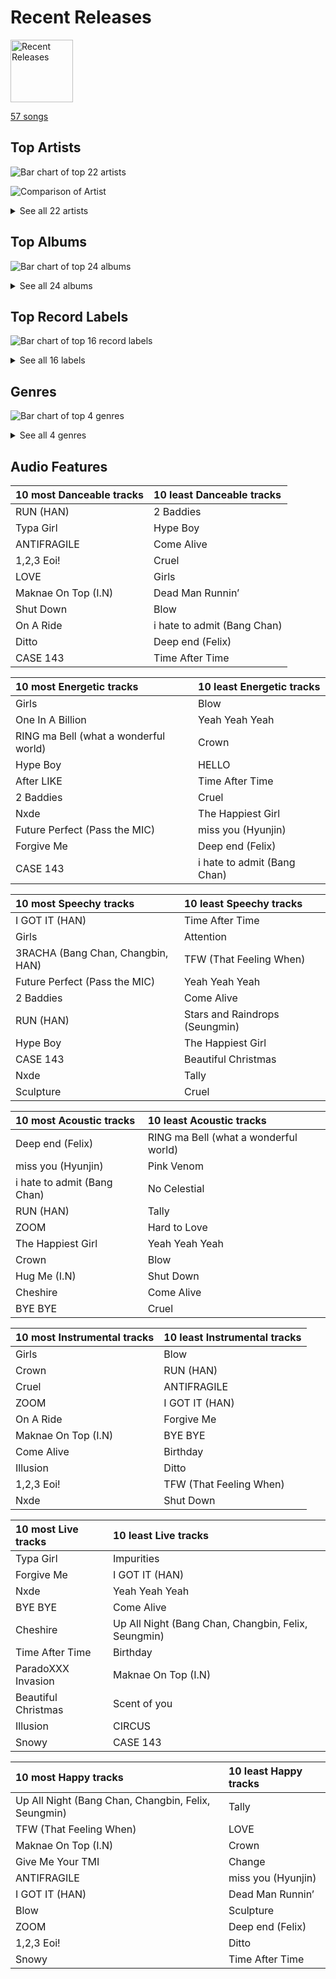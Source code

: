 # Recent Releases


<img src="https://mosaic.scdn.co/640/ab67616d0000b2738cab1c75d2271af37c3e2db9ab67616d0000b273d3f431dc2bee60eac129a8baab67616d0000b273e9cd59d664f597061a513038ab67616d0000b273ed10325dc317f32df83990b9" alt="Recent Releases" width="100" />

[57 songs](recent_releases_tracks.md)

## Top Artists

![Bar chart of top 22 artists](../images/playlists/recent_releases/artists.png)

![Comparison of Artist](../images/playlists/recent_releases/artists_comparison.png)


<details>
<summary>See all 22 artists</summary>

|   Number of Tracks | Art                                                                                              | Artist                                 | 🔗                                                           |
|-------------------:|:-------------------------------------------------------------------------------------------------|:---------------------------------------|:------------------------------------------------------------|
|                 13 | <img src="https://i.scdn.co/image/ab6761610000e5ebc855bded4ab1bd99ef62214a" alt="" width="50" /> | [Stray Kids](../artists/stray_kids.md) | [🔗](https://open.spotify.com/artist/2dIgFjalVxs4ThymZ67YCE) |
|                  7 | <img src="https://i.scdn.co/image/ab6761610000e5ebc9690bc711d04b3d4fd4b87c" alt="" width="50" /> | [BLACKPINK](../artists/blackpink.md)   | [🔗](https://open.spotify.com/artist/41MozSoPIsD1dJM0CLPjZF) |
|                  5 | <img src="https://i.scdn.co/image/ab6761610000e5eb5bf330a57b9dcffd8f7b2c14" alt="" width="50" /> | [Red Velvet](../artists/red_velvet.md) | [🔗](https://open.spotify.com/artist/1z4g3DjTBBZKhvAroFlhOM) |
|                  4 | <img src="https://i.scdn.co/image/ab6761610000e5ebc5443c5abc130f03b6014845" alt="" width="50" /> | [ENHYPEN](../artists/enhypen.md)       | [🔗](https://open.spotify.com/artist/5t5FqBwTcgKTaWmfEbwQY9) |
|                  4 | <img src="https://i.scdn.co/image/ab6761610000e5eb196f5af772aeb1bdd3a6be65" alt="" width="50" /> | [(G)I-DLE](../artists/_g_i_dle.md)     | [🔗](https://open.spotify.com/artist/2AfmfGFbe0A0WsTYm0SDTx) |
|                  3 | <img src="https://i.scdn.co/image/ab6761610000e5eb848461f60f0f337dadbf396f" alt="" width="50" /> | [aespa](../artists/aespa.md)           | [🔗](https://open.spotify.com/artist/6YVMFz59CuY7ngCxTxjpxE) |
|                  3 | <img src="https://i.scdn.co/image/ab6761610000e5ebfe8fbd794e1c35f9c0514541" alt="" width="50" /> | NewJeans                               | [🔗](https://open.spotify.com/artist/6HvZYsbFfjnjFrWF950C9d) |
|                  3 | <img src="https://i.scdn.co/image/ab6761610000e5ebfb6c0b7b6918dca92be0ed75" alt="" width="50" /> | LE SSERAFIM                            | [🔗](https://open.spotify.com/artist/4SpbR6yFEvexJuaBpgAU5p) |
|                  3 | <img src="https://i.scdn.co/image/ab6761610000e5ebfe2339c232c5a840fc527402" alt="" width="50" /> | SEULGI                                 | [🔗](https://open.spotify.com/artist/2QM5S4yO6xHgnNvF0nbZZq) |
|                  3 | <img src="https://i.scdn.co/image/ab6761610000e5eb0405e7cc11aecb995703d398" alt="" width="50" /> | Jackson Wang                           | [🔗](https://open.spotify.com/artist/1kfWoWgCugPkyxQP8lkRlY) |
|                  2 | <img src="https://i.scdn.co/image/ab6761610000e5eb3e7fed46f355254f001ac543" alt="" width="50" /> | BoA                                    | [🔗](https://open.spotify.com/artist/4muJrGMndyYWqZtfk8OWy4) |
|                  2 | <img src="https://i.scdn.co/image/ab6761610000e5eb8ec4207332def07fec21874d" alt="" width="50" /> | [ITZY](../artists/itzy.md)             | [🔗](https://open.spotify.com/artist/2KC9Qb60EaY0kW4eH68vr3) |
|                  1 | <img src="https://i.scdn.co/image/ab6761610000e5eb7401998434b12fffd119ae18" alt="" width="50" /> | [NCT 127](../artists/nct_127.md)       | [🔗](https://open.spotify.com/artist/7f4ignuCJhLXfZ9giKT7rH) |
|                  1 | <img src="https://i.scdn.co/image/ab6761610000e5eb5b1a291b0a6a689091d54d8b" alt="" width="50" /> | IVE                                    | [🔗](https://open.spotify.com/artist/6RHTUrRF63xao58xh9FXYJ) |
|                  1 | <img src="https://i.scdn.co/image/ab6761610000e5ebfe7fc78f16d948f53a607c53" alt="" width="50" /> | NINGNING                               | [🔗](https://open.spotify.com/artist/5t1uryofgueHrjrryqX8vM) |
|                  1 | <img src="nan" alt="" width="50" />                                                              | Changbin                               | [🔗](https://open.spotify.com/artist/5OTVNUu0UHn6ddPyEAi419) |
|                  1 | <img src="nan" alt="" width="50" />                                                              | Bang Chan                              | [🔗](https://open.spotify.com/artist/4qy7HANJDOZRObts4Z0KSV) |
|                  1 | <img src="https://i.scdn.co/image/ab6761610000e5eb5045a0e0d423ce29d6b14ebd" alt="" width="50" /> | TREASURE                               | [🔗](https://open.spotify.com/artist/3KonOYiLsU53m4yT7gNotP) |
|                  1 | <img src="https://i.scdn.co/image/ab6761610000e5eb106f77e59715b43f713c68bc" alt="" width="50" /> | &TEAM                                  | [🔗](https://open.spotify.com/artist/2xfxRiKxoHl5tI0MKyvqV7) |
|                  1 | <img src="https://i.scdn.co/image/ab6761610000e5eb968ab271c895fb9cc245d6fe" alt="" width="50" /> | Billlie                                | [🔗](https://open.spotify.com/artist/2GQxKDojobwBjZMPf7aoh0) |
|                  1 | <img src="https://i.scdn.co/image/ab6761610000e5ebe12972169702affd7a4c48ec" alt="" width="50" /> | [MAMAMOO](../artists/mamamoo.md)       | [🔗](https://open.spotify.com/artist/0XATRDCYuuGhk0oE7C0o5G) |
|                  1 | <img src="https://i.scdn.co/image/ab6761610000e5eb59501d4e82c8cb6fc409044d" alt="" width="50" /> | WENDY                                  | [🔗](https://open.spotify.com/artist/0FRUZvZNPzM3YJMABJxf2K) |

</details>


## Top Albums

![Bar chart of top 24 albums](../images/playlists/recent_releases/albums.png)


<details>
<summary>See all 24 albums</summary>

|   Number of Tracks | Art                                                                                              | Album                                  | 🔗                                                          |
|-------------------:|:-------------------------------------------------------------------------------------------------|:---------------------------------------|:-----------------------------------------------------------|
|                  9 | <img src="https://i.scdn.co/image/ab67616d0000b273d681b1b80c5dff43d2f4a3df" alt="" width="50" /> | SKZ-REPLAY                             | [🔗](https://open.spotify.com/album/3UXrliH0JUQvcaLnBD8Txz) |
|                  7 | <img src="https://i.scdn.co/image/ab67616d0000b2734aeaaeeb0755f1d8a8b51738" alt="" width="50" /> | BORN PINK                              | [🔗](https://open.spotify.com/album/7jaSNQUBJbvfbZHLNFrV7P) |
|                  4 | <img src="https://i.scdn.co/image/ab67616d0000b273d2ef237da7f94762997c2083" alt="" width="50" /> | ‘The ReVe Festival 2022 - Birthday’    | [🔗](https://open.spotify.com/album/58OR7UoaJkJzqeQGClHzh1) |
|                  4 | <img src="https://i.scdn.co/image/ab67616d0000b273ac815bdd584468a7aa0216e1" alt="" width="50" /> | I love                                 | [🔗](https://open.spotify.com/album/2Hyuin3i1cSZ1FlQFeCPZH) |
|                  3 | <img src="https://i.scdn.co/image/ab67616d0000b27385bcbbac459056ad6ee9426b" alt="" width="50" /> | MAXIDENT                               | [🔗](https://open.spotify.com/album/0T6hYH0UyDjNraWZk2mZWi) |
|                  3 | <img src="https://i.scdn.co/image/ab67616d0000b2732e308994a76a473a4f88c1aa" alt="" width="50" /> | MANIFESTO : DAY 1                      | [🔗](https://open.spotify.com/album/5J8MNLLViH5zqM6VoGErz8) |
|                  3 | <img src="https://i.scdn.co/image/ab67616d0000b273ed10325dc317f32df83990b9" alt="" width="50" /> | MAGIC MAN                              | [🔗](https://open.spotify.com/album/2VZ4og2ZbwyTQ3X1rbgCe1) |
|                  3 | <img src="https://i.scdn.co/image/ab67616d0000b273a991995542d50a691b9ae5be" alt="" width="50" /> | ANTIFRAGILE                            | [🔗](https://open.spotify.com/album/3u0ggfmK0vjuHMNdUbtaa9) |
|                  3 | <img src="https://i.scdn.co/image/ab67616d0000b2738bc3d61189d95da5f74d7ba7" alt="" width="50" /> | 28 Reasons - The 1st Mini Album        | [🔗](https://open.spotify.com/album/1t5a29WYbJj83iy3RNICHw) |
|                  2 | <img src="https://i.scdn.co/image/ab67616d0000b2739d28fd01859073a3ae6ea209" alt="" width="50" /> | NewJeans 1st EP 'New Jeans'            | [🔗](https://open.spotify.com/album/1HMLpmZAnNyl9pxvOnTovV) |
|                  2 | <img src="https://i.scdn.co/image/ab67616d0000b273b3be3b970fc89a02f301c9da" alt="" width="50" /> | Girls - The 2nd Mini Album             | [🔗](https://open.spotify.com/album/4w1dbvUy1crv0knXQvcSeY) |
|                  2 | <img src="https://i.scdn.co/image/ab67616d0000b273e9cd59d664f597061a513038" alt="" width="50" /> | CHESHIRE                               | [🔗](https://open.spotify.com/album/2a1ezg7hE6Dyuymv1aCnkm) |
|                  1 | <img src="https://i.scdn.co/image/ab67616d0000b2738232e1aaaf4c9ed4b6946ce8" alt="" width="50" /> | the Billage of perception: chapter two | [🔗](https://open.spotify.com/album/0NuM7kwh6u6fIRjn7Zh7Ss) |
|                  1 | <img src="https://i.scdn.co/image/ab67616d0000b27357fa85a5c9f295d5e5b362e7" alt="" width="50" /> | THE SECOND STEP : CHAPTER TWO          | [🔗](https://open.spotify.com/album/4l5YvRcmno5RMKZCZp1j0g) |
|                  1 | <img src="https://i.scdn.co/image/ab67616d0000b273fc8b0918267ea555921863e8" alt="" width="50" /> | One In A Billion                       | [🔗](https://open.spotify.com/album/19Jm8Jk0zQYs6zMaxhYJFd) |
|                  1 | <img src="https://i.scdn.co/image/ab67616d0000b27322f0e32bfb91476f0ad96656" alt="" width="50" /> | MIC ON                                 | [🔗](https://open.spotify.com/album/6TOnqVuglIk6Db2TdUwTcZ) |
|                  1 | <img src="https://i.scdn.co/image/ab67616d0000b273f422ff6b7d82ac38f7821d46" alt="" width="50" /> | Forgive Me - The 3rd Mini Album        | [🔗](https://open.spotify.com/album/0vufEpmNpfB9NUPLkbIBN7) |
|                  1 | <img src="https://i.scdn.co/image/ab67616d0000b2738cab1c75d2271af37c3e2db9" alt="" width="50" /> | First Howling : ME                     | [🔗](https://open.spotify.com/album/3jqV1FFra3A2179rdtiNdo) |
|                  1 | <img src="https://i.scdn.co/image/ab67616d0000b273edf5b257be1d6593e81bb45f" alt="" width="50" /> | Ditto                                  | [🔗](https://open.spotify.com/album/7bnqo1fdJU9nSfXQd3bSMe) |
|                  1 | <img src="https://i.scdn.co/image/ab67616d0000b273d784afd710070b5fe22b99bf" alt="" width="50" /> | CIRCUS                                 | [🔗](https://open.spotify.com/album/4IQHY28D4aHus9lGDlSdPp) |
|                  1 | <img src="https://i.scdn.co/image/ab67616d0000b273d3f431dc2bee60eac129a8ba" alt="" width="50" /> | Beautiful Christmas                    | [🔗](https://open.spotify.com/album/1oniugll0x2gZ3l7o4z9iG) |
|                  1 | <img src="https://i.scdn.co/image/ab67616d0000b27387f53da5fb4ab1171766b2d5" alt="" width="50" /> | After LIKE                             | [🔗](https://open.spotify.com/album/0nzRF7khA2UDSZa9T0B6Da) |
|                  1 | <img src="https://i.scdn.co/image/ab67616d0000b273f184dfda8eaeac06fff5e14e" alt="" width="50" /> | 2022 Winter SMTOWN : SMCU PALACE       | [🔗](https://open.spotify.com/album/1HwnXJfZx8N8qDfzwUbxcw) |
|                  1 | <img src="https://i.scdn.co/image/ab67616d0000b27320adea47ebd9e98d2e7d2247" alt="" width="50" /> | 2 Baddies - The 4th Album              | [🔗](https://open.spotify.com/album/6p80QT3z7kOHpYdnsItQTQ) |

</details>


## Top Record Labels

![Bar chart of top 16 record labels](../images/playlists/recent_releases/labels.png)


<details>
<summary>See all 16 labels</summary>

|   Number of Tracks | Label                                                         |
|-------------------:|:--------------------------------------------------------------|
|                 14 | [Republic Records](../labels/republic_records.md)             |
|                 11 | [SM Entertainment](../labels/sm_entertainment.md)             |
|                  8 | [YG Entertainment](../labels/yg_entertainment.md)             |
|                  7 | [Interscope](../labels/interscope.md)                         |
|                  5 | [Warner Records](../labels/warner_records.md)                 |
|                  4 | [CUBE ENTERTAINMENT](../labels/cube_entertainment.md)         |
|                  4 | [BELIFT LAB](../labels/belift_lab.md)                         |
|                  3 | [TEAM WANG records](../labels/team_wang_records.md)           |
|                  3 | [SOURCE MUSIC](../labels/source_music.md)                     |
|                  3 | [ADOR](../labels/ador.md)                                     |
|                  3 | [88rising Music](../labels/88rising_music.md)                 |
|                  1 | [Starship Entertainment](../labels/starship_entertainment.md) |
|                  1 | [Sony Music Labels Inc.](../labels/sony_music_labels_inc_.md) |
|                  1 | [RBW Inc.](../labels/rbw_inc_.md)                             |
|                  1 | [MYSTIC STORY](../labels/mystic_story.md)                     |
|                  1 | [HYBE LABELS JAPAN](../labels/hybe_labels_japan.md)           |

</details>


## Genres

![Bar chart of top 4 genres](../images/playlists/recent_releases/genres.png)


<details>
<summary>See all 4 genres</summary>

|   Number of Tracks | Genre                                             |
|-------------------:|:--------------------------------------------------|
|                 41 | [k-pop](../genres/k_pop.md)                       |
|                 25 | [k-pop girl group](../genres/k_pop_girl_group.md) |
|                 18 | [k-pop boy group](../genres/k_pop_boy_group.md)   |
|                  4 | anime                                             |

</details>


## Audio Features

| 10 most Danceable tracks   | 10 least Danceable tracks   |
|:---------------------------|:----------------------------|
| RUN (HAN)                  | 2 Baddies                   |
| Typa Girl                  | Hype Boy                    |
| ANTIFRAGILE                | Come Alive                  |
| 1,2,3 Eoi!                 | Cruel                       |
| LOVE                       | Girls                       |
| Maknae On Top (I.N)        | Dead Man Runnin’            |
| Shut Down                  | Blow                        |
| On A Ride                  | i hate to admit (Bang Chan) |
| Ditto                      | Deep end (Felix)            |
| CASE 143                   | Time After Time             |

| 10 most Energetic tracks              | 10 least Energetic tracks   |
|:--------------------------------------|:----------------------------|
| Girls                                 | Blow                        |
| One In A Billion                      | Yeah Yeah Yeah              |
| RING ma Bell (what a wonderful world) | Crown                       |
| Hype Boy                              | HELLO                       |
| After LIKE                            | Time After Time             |
| 2 Baddies                             | Cruel                       |
| Nxde                                  | The Happiest Girl           |
| Future Perfect (Pass the MIC)         | miss you (Hyunjin)          |
| Forgive Me                            | Deep end (Felix)            |
| CASE 143                              | i hate to admit (Bang Chan) |

| 10 most Speechy tracks            | 10 least Speechy tracks        |
|:----------------------------------|:-------------------------------|
| I GOT IT (HAN)                    | Time After Time                |
| Girls                             | Attention                      |
| 3RACHA (Bang Chan, Changbin, HAN) | TFW (That Feeling When)        |
| Future Perfect (Pass the MIC)     | Yeah Yeah Yeah                 |
| 2 Baddies                         | Come Alive                     |
| RUN (HAN)                         | Stars and Raindrops (Seungmin) |
| Hype Boy                          | The Happiest Girl              |
| CASE 143                          | Beautiful Christmas            |
| Nxde                              | Tally                          |
| Sculpture                         | Cruel                          |

| 10 most Acoustic tracks     | 10 least Acoustic tracks              |
|:----------------------------|:--------------------------------------|
| Deep end (Felix)            | RING ma Bell (what a wonderful world) |
| miss you (Hyunjin)          | Pink Venom                            |
| i hate to admit (Bang Chan) | No Celestial                          |
| RUN (HAN)                   | Tally                                 |
| ZOOM                        | Hard to Love                          |
| The Happiest Girl           | Yeah Yeah Yeah                        |
| Crown                       | Blow                                  |
| Hug Me (I.N)                | Shut Down                             |
| Cheshire                    | Come Alive                            |
| BYE BYE                     | Cruel                                 |

| 10 most Instrumental tracks   | 10 least Instrumental tracks   |
|:------------------------------|:-------------------------------|
| Girls                         | Blow                           |
| Crown                         | RUN (HAN)                      |
| Cruel                         | ANTIFRAGILE                    |
| ZOOM                          | I GOT IT (HAN)                 |
| On A Ride                     | Forgive Me                     |
| Maknae On Top (I.N)           | BYE BYE                        |
| Come Alive                    | Birthday                       |
| Illusion                      | Ditto                          |
| 1,2,3 Eoi!                    | TFW (That Feeling When)        |
| Nxde                          | Shut Down                      |

| 10 most Live tracks   | 10 least Live tracks                                |
|:----------------------|:----------------------------------------------------|
| Typa Girl             | Impurities                                          |
| Forgive Me            | I GOT IT (HAN)                                      |
| Nxde                  | Yeah Yeah Yeah                                      |
| BYE BYE               | Come Alive                                          |
| Cheshire              | Up All Night (Bang Chan, Changbin, Felix, Seungmin) |
| Time After Time       | Birthday                                            |
| ParadoXXX Invasion    | Maknae On Top (I.N)                                 |
| Beautiful Christmas   | Scent of you                                        |
| Illusion              | CIRCUS                                              |
| Snowy                 | CASE 143                                            |

| 10 most Happy tracks                                | 10 least Happy tracks   |
|:----------------------------------------------------|:------------------------|
| Up All Night (Bang Chan, Changbin, Felix, Seungmin) | Tally                   |
| TFW (That Feeling When)                             | LOVE                    |
| Maknae On Top (I.N)                                 | Crown                   |
| Give Me Your TMI                                    | Change                  |
| ANTIFRAGILE                                         | miss you (Hyunjin)      |
| I GOT IT (HAN)                                      | Dead Man Runnin’        |
| Blow                                                | Sculpture               |
| ZOOM                                                | Deep end (Felix)        |
| 1,2,3 Eoi!                                          | Ditto                   |
| Snowy                                               | Time After Time         |
